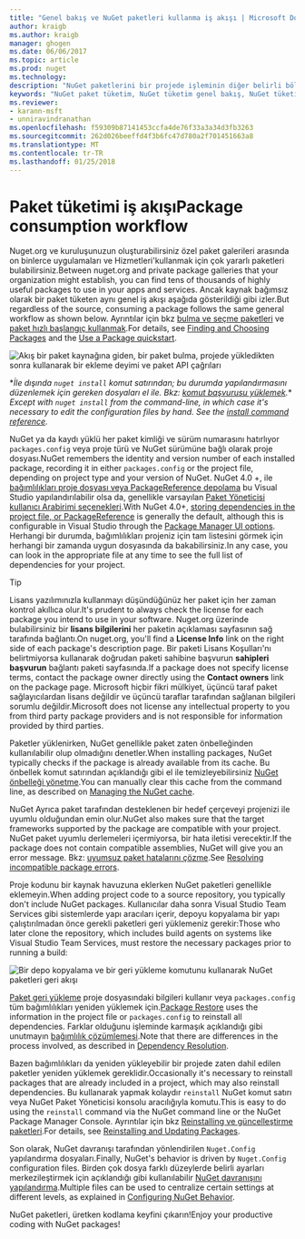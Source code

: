 ```yaml
---
title: "Genel bakış ve NuGet paketleri kullanma iş akışı | Microsoft Docs"
author: kraigb
ms.author: kraigb
manager: ghogen
ms.date: 06/06/2017
ms.topic: article
ms.prod: nuget
ms.technology: 
description: "NuGet paketlerini bir projede işleminin diğer belirli bölümlerine bağlantılar ile kullanma işlemi bir genel bakış."
keywords: "NuGet paket tüketim, NuGet tüketim genel bakış, NuGet tüketim iş akışı, paket tüketimi iş akışı, paket tüketimi genel bakış"
ms.reviewer:
- karann-msft
- unniravindranathan
ms.openlocfilehash: f59309b87141453ccfa4de76f33a3a34d3fb3263
ms.sourcegitcommit: 262d026beeffd4f3b6fc47d780a2f701451663a8
ms.translationtype: MT
ms.contentlocale: tr-TR
ms.lasthandoff: 01/25/2018
---
```

# <a name="package-consumption-workflow"></a><span data-ttu-id="ab39c-104">Paket tüketimi iş akışı</span><span class="sxs-lookup"><span data-stu-id="ab39c-104">Package consumption workflow</span></span>

<span data-ttu-id="ab39c-105">Nuget.org ve kuruluşunuzun oluşturabilirsiniz özel paket galerileri arasında on binlerce uygulamaları ve Hizmetleri'kullanmak için çok yararlı paketleri bulabilirsiniz.</span><span class="sxs-lookup"><span data-stu-id="ab39c-105">Between nuget.org and private package galleries that your organization might establish, you can find tens of thousands of highly useful packages to use in your apps and services.</span></span> <span data-ttu-id="ab39c-106">Ancak kaynak bağımsız olarak bir paket tüketen aynı genel iş akışı aşağıda gösterildiği gibi izler.</span><span class="sxs-lookup"><span data-stu-id="ab39c-106">But regardless of the source, consuming a package follows the same general workflow as shown below.</span></span> <span data-ttu-id="ab39c-107">Ayrıntılar için bkz [bulma ve seçme paketleri](../consume-packages/finding-and-choosing-packages.md) ve [paket hızlı başlangıç kullanmak](../quickstart/use-a-package.md).</span><span class="sxs-lookup"><span data-stu-id="ab39c-107">For details, see [Finding and Choosing Packages](../consume-packages/finding-and-choosing-packages.md) and the [Use a Package quickstart](../quickstart/use-a-package.md).</span></span>

![Akış bir paket kaynağına giden, bir paket bulma, projede yükledikten sonra kullanarak bir ekleme deyimi ve paket API çağrıları](media/Overview-01-GeneralFlow.png)

<span data-ttu-id="ab39c-109">\*_İle dışında `nuget install` komut satırından; bu durumda yapılandırmasını düzenlemek için gereken dosyaları el ile. Bkz: [komut başvurusu yüklemek](../tools/cli-ref-install.md)._</span><span class="sxs-lookup"><span data-stu-id="ab39c-109">\* _Except with `nuget install` from the command-line, in which case it's necessary to edit the configuration files by hand. See the [install command reference](../tools/cli-ref-install.md)._</span></span>

<span data-ttu-id="ab39c-110">NuGet ya da kaydı yüklü her paket kimliği ve sürüm numarasını hatırlıyor `packages.config` veya proje türü ve NuGet sürümüne bağlı olarak proje dosyası.</span><span class="sxs-lookup"><span data-stu-id="ab39c-110">NuGet remembers the identity and version number of each installed package, recording it in either `packages.config` or the project file, depending on project type and your version of NuGet.</span></span> <span data-ttu-id="ab39c-111">NuGet 4.0 +, ile [bağımlılıkları proje dosyası veya PackageReference depolama](../consume-packages/package-references-in-project-files.md) bu Visual Studio yapılandırılabilir olsa da, genellikle varsayılan [Paket Yöneticisi kullanıcı Arabirimi seçenekleri](../tools/package-manager-ui.md).</span><span class="sxs-lookup"><span data-stu-id="ab39c-111">With NuGet 4.0+, [storing dependencies in the project file, or PackageReference](../consume-packages/package-references-in-project-files.md) is generally the default, although this is configurable in Visual Studio through the [Package Manager UI options](../tools/package-manager-ui.md).</span></span> <span data-ttu-id="ab39c-112">Herhangi bir durumda, bağımlılıkları projeniz için tam listesini görmek için herhangi bir zamanda uygun dosyasında da bakabilirsiniz.</span><span class="sxs-lookup"><span data-stu-id="ab39c-112">In any case, you can look in the appropriate file at any time to see the full list of dependencies for your project.</span></span>

> [!Tip]
> <span data-ttu-id="ab39c-113">Lisans yazılımınızla kullanmayı düşündüğünüz her paket için her zaman kontrol akıllıca olur.</span><span class="sxs-lookup"><span data-stu-id="ab39c-113">It's prudent to always check the license for each package you intend to use in your software.</span></span> <span data-ttu-id="ab39c-114">Nuget.org üzerinde bulabilirsiniz bir **lisans bilgilerini** her paketin açıklaması sayfasının sağ tarafında bağlantı.</span><span class="sxs-lookup"><span data-stu-id="ab39c-114">On nuget.org, you'll find a **License Info** link on the right side of each package's description page.</span></span> <span data-ttu-id="ab39c-115">Bir paketi Lisans Koşulları'nı belirtmiyorsa kullanarak doğrudan paketi sahibine başvurun **sahipleri başvurun** bağlantı paketi sayfasında.</span><span class="sxs-lookup"><span data-stu-id="ab39c-115">If a package does not specify license terms, contact the package owner directly using the **Contact owners** link on the package page.</span></span> <span data-ttu-id="ab39c-116">Microsoft hiçbir fikri mülkiyet, üçüncü taraf paket sağlayıcılardan lisans değildir ve üçüncü taraflar tarafından sağlanan bilgileri sorumlu değildir.</span><span class="sxs-lookup"><span data-stu-id="ab39c-116">Microsoft does not license any intellectual property to you from third party package providers and is not responsible for information provided by third parties.</span></span>

<span data-ttu-id="ab39c-117">Paketler yüklenirken, NuGet genellikle paket zaten önbelleğinden kullanılabilir olup olmadığını denetler.</span><span class="sxs-lookup"><span data-stu-id="ab39c-117">When installing packages, NuGet typically checks if the package is already available from its cache.</span></span> <span data-ttu-id="ab39c-118">Bu önbellek komut satırından açıklandığı gibi el ile temizleyebilirsiniz [NuGet önbelleği yönetme](../consume-packages/managing-the-nuget-cache.md).</span><span class="sxs-lookup"><span data-stu-id="ab39c-118">You can manually clear this cache from the command line, as described on [Managing the NuGet cache](../consume-packages/managing-the-nuget-cache.md).</span></span>

<span data-ttu-id="ab39c-119">NuGet Ayrıca paket tarafından desteklenen bir hedef çerçeveyi projenizi ile uyumlu olduğundan emin olur.</span><span class="sxs-lookup"><span data-stu-id="ab39c-119">NuGet also makes sure that the target frameworks supported by the package are compatible with your project.</span></span> <span data-ttu-id="ab39c-120">NuGet paket uyumlu derlemeleri içermiyorsa, bir hata iletisi verecektir.</span><span class="sxs-lookup"><span data-stu-id="ab39c-120">If the package does not contain compatible assemblies, NuGet will give you an error message.</span></span> <span data-ttu-id="ab39c-121">Bkz: [uyumsuz paket hatalarını çözme](dependency-resolution.md#resolving-incompatible-package-errors).</span><span class="sxs-lookup"><span data-stu-id="ab39c-121">See [Resolving incompatible package errors](dependency-resolution.md#resolving-incompatible-package-errors).</span></span>

<span data-ttu-id="ab39c-122">Proje kodunu bir kaynak havuzuna eklerken NuGet paketleri genellikle eklemeyin.</span><span class="sxs-lookup"><span data-stu-id="ab39c-122">When adding project code to a source repository, you typically don't include NuGet packages.</span></span> <span data-ttu-id="ab39c-123">Kullanıcılar daha sonra Visual Studio Team Services gibi sistemlerde yapı aracıları içerir, depoyu kopyalama bir yapı çalıştırılmadan önce gerekli paketleri geri yüklemeniz gerekir:</span><span class="sxs-lookup"><span data-stu-id="ab39c-123">Those who later clone the repository, which includes build agents on systems like Visual Studio Team Services, must restore the necessary packages prior to running a build:</span></span>

![Bir depo kopyalama ve bir geri yükleme komutunu kullanarak NuGet paketleri geri akışı](media/Overview-02-RestoreFlow.png)

<span data-ttu-id="ab39c-125">[Paket geri yükleme](../consume-packages/package-restore.md) proje dosyasındaki bilgileri kullanır veya `packages.config` tüm bağımlılıkları yeniden yüklemek için.</span><span class="sxs-lookup"><span data-stu-id="ab39c-125">[Package Restore](../consume-packages/package-restore.md) uses the information in the project file or `packages.config` to reinstall all dependencies.</span></span> <span data-ttu-id="ab39c-126">Farklar olduğunu işleminde karmaşık açıklandığı gibi unutmayın [bağımlılık çözümlemesi](../consume-packages/dependency-resolution.md).</span><span class="sxs-lookup"><span data-stu-id="ab39c-126">Note that there are differences in the process involved, as described in [Dependency Resolution](../consume-packages/dependency-resolution.md).</span></span>

<span data-ttu-id="ab39c-127">Bazen bağımlılıkları da yeniden yükleyebilir bir projede zaten dahil edilen paketler yeniden yüklemek gereklidir.</span><span class="sxs-lookup"><span data-stu-id="ab39c-127">Occasionally it's necessary to reinstall packages that are already included in a project, which may also reinstall dependencies.</span></span> <span data-ttu-id="ab39c-128">Bu kullanarak yapmak kolaydır `reinstall` NuGet komut satırı veya NuGet Paket Yöneticisi konsolu aracılığıyla komutu.</span><span class="sxs-lookup"><span data-stu-id="ab39c-128">This is easy to do using the `reinstall` command via the NuGet command line or the NuGet Package Manager Console.</span></span> <span data-ttu-id="ab39c-129">Ayrıntılar için bkz [Reinstalling ve güncelleştirme paketleri](../consume-packages/reinstalling-and-updating-packages.md).</span><span class="sxs-lookup"><span data-stu-id="ab39c-129">For details, see [Reinstalling and Updating Packages](../consume-packages/reinstalling-and-updating-packages.md).</span></span>

<span data-ttu-id="ab39c-130">Son olarak, NuGet davranışı tarafından yönlendirilen `Nuget.Config` yapılandırma dosyaları.</span><span class="sxs-lookup"><span data-stu-id="ab39c-130">Finally, NuGet's behavior is driven by `Nuget.Config` configuration files.</span></span> <span data-ttu-id="ab39c-131">Birden çok dosya farklı düzeylerde belirli ayarları merkezileştirmek için açıklandığı gibi kullanılabilir [NuGet davranışını yapılandırma](../consume-packages/configuring-nuget-behavior.md).</span><span class="sxs-lookup"><span data-stu-id="ab39c-131">Multiple files can be used to centralize certain settings at different levels, as explained in [Configuring NuGet Behavior](../consume-packages/configuring-nuget-behavior.md).</span></span>

<span data-ttu-id="ab39c-132">NuGet paketleri, üretken kodlama keyfini çıkarın!</span><span class="sxs-lookup"><span data-stu-id="ab39c-132">Enjoy your productive coding with NuGet packages!</span></span>
